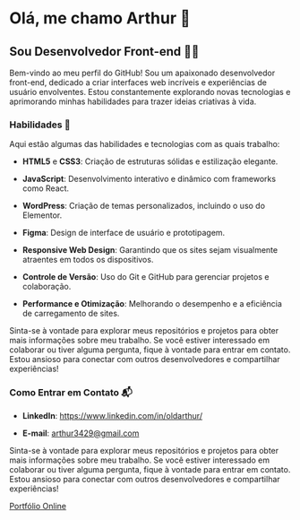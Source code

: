 # Olá, me chamo Arthur 👋

## Sou Desenvolvedor Front-end 👨‍💻

Bem-vindo ao meu perfil do GitHub! Sou um apaixonado desenvolvedor front-end, dedicado a criar interfaces web incríveis e experiências de usuário envolventes. Estou constantemente explorando novas tecnologias e aprimorando minhas habilidades para trazer ideias criativas à vida.

### Habilidades 🚀

Aqui estão algumas das habilidades e tecnologias com as quais trabalho:

- **HTML5** e **CSS3**: Criação de estruturas sólidas e estilização elegante.

- **JavaScript**: Desenvolvimento interativo e dinâmico com frameworks como React.

- **WordPress**: Criação de temas personalizados, incluindo o uso do Elementor.
  
- **Figma**: Design de interface de usuário e prototipagem.
  
- **Responsive Web Design**: Garantindo que os sites sejam visualmente atraentes em todos os dispositivos.

- **Controle de Versão**: Uso do Git e GitHub para gerenciar projetos e colaboração.

- **Performance e Otimização**: Melhorando o desempenho e a eficiência de carregamento de sites.

Sinta-se à vontade para explorar meus repositórios e projetos para obter mais informações sobre meu trabalho. Se você estiver interessado em colaborar ou tiver alguma pergunta, fique à vontade para entrar em contato. Estou ansioso para conectar com outros desenvolvedores e compartilhar experiências!


### Como Entrar em Contato 📬

- **LinkedIn**: https://www.linkedin.com/in/oldarthur/

- **E-mail**: arthur3429@gmail.com

Sinta-se à vontade para explorar meus repositórios e projetos para obter mais informações sobre meu trabalho. Se você estiver interessado em colaborar ou tiver alguma pergunta, fique à vontade para entrar em contato. Estou ansioso para conectar com outros desenvolvedores e compartilhar experiências!

[Portfólio Online](http://arthurdev.website/)
